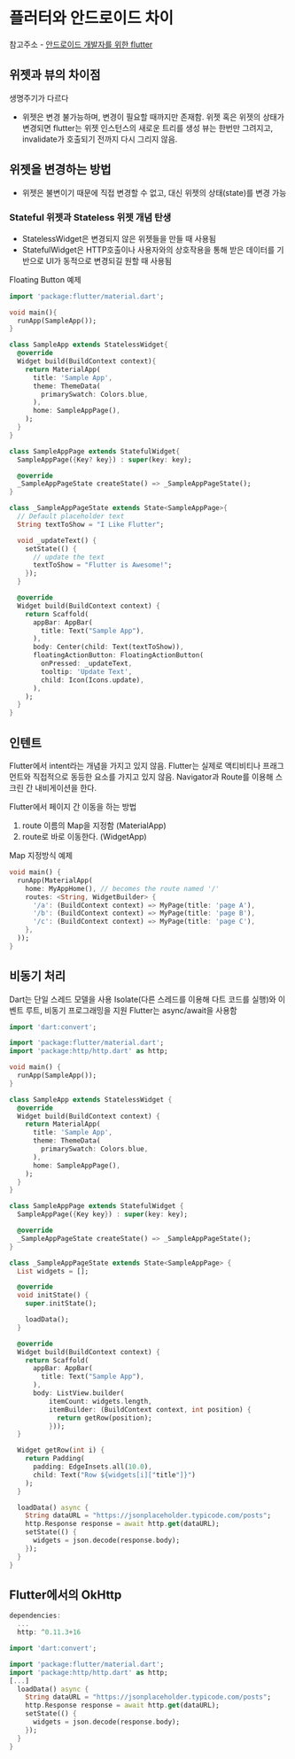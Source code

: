 # 플러터와 안드로이드 차이
참고주소 - [안드로이드 개발자를 위한 flutter](https://flutter-ko.dev/docs/get-started/flutter-for/android-devs#%EC%9C%84%EC%A0%AF%EC%9D%84-%EB%B3%80%EA%B2%BD%ED%95%98%EB%8A%94-%EB%B0%A9%EB%B2%95%EC%9D%80-%EB%AC%B4%EC%97%87%EC%9E%85%EB%8B%88%EA%B9%8C)
## 위젯과 뷰의 차이점
생명주기가 다르다<br>
- 위젯은 변경 불가능하며, 변경이 필요할 때까지만 존재함. 위젯 혹은 위젯의 상태가 변경되면 flutter는 위젯 인스턴스의 새로운 트리를 생성
 뷰는 한번만 그려지고, invalidate가 호출되기 전까지 다시 그리지 않음.

## 위젯을 변경하는 방법
- 위젯은 불변이기 때문에 직접 변경할 수 없고, 대신 위젯의 상태(state)를 변경 가능

### Stateful 위젯과 Stateless 위젯 개념 탄생
- StatelessWidget은 변경되지 않은 위젯들을 만들 때 사용됨
- StatefulWidget은 HTTP호출이나 사용자와의 상호작용을 통해 받은 데이터를 기반으로 UI가 동적으로 변경되길 원할 때 사용됨

Floating Button 예제
```dart
import 'package:flutter/material.dart';

void main(){
  runApp(SampleApp());
}

class SampleApp extends StatelessWidget{
  @override
  Widget build(BuildContext context){
    return MaterialApp(
      title: 'Sample App',
      theme: ThemeData(
        primarySwatch: Colors.blue,
      ),
      home: SampleAppPage(),
    );
  }
}

class SampleAppPage extends StatefulWidget{
  SampleAppPage({Key? key}) : super(key: key);

  @override
  _SampleAppPageState createState() => _SampleAppPageState();
}

class _SampleAppPageState extends State<SampleAppPage>{
  // Default placeholder text
  String textToShow = "I Like Flutter";

  void _updateText() {
    setState(() {
      // update the text
      textToShow = "Flutter is Awesome!";
    });
  }

  @override
  Widget build(BuildContext context) {
    return Scaffold(
      appBar: AppBar(
        title: Text("Sample App"),
      ),
      body: Center(child: Text(textToShow)),
      floatingActionButton: FloatingActionButton(
        onPressed: _updateText,
        tooltip: 'Update Text',
        child: Icon(Icons.update),
      ),
    );
  }
}
```

## 인텐트
Flutter에서 intent라는 개념을 가지고 있지 않음.
Flutter는 실제로 액티비티나 프래그먼트와 직접적으로 동등한 요소를 가지고 있지 않음.
Navigator과 Route를 이용해 스크린 간 내비게이션을 한다.

Flutter에서 페이지 간 이동을 하는 방법
1. route 이름의 Map을 지정함 (MaterialApp)
2. route로 바로 이동한다. (WidgetApp)

Map 지정방식 예제
```dart
void main() {
  runApp(MaterialApp(
    home: MyAppHome(), // becomes the route named '/'
    routes: <String, WidgetBuilder> {
      '/a': (BuildContext context) => MyPage(title: 'page A'),
      '/b': (BuildContext context) => MyPage(title: 'page B'),
      '/c': (BuildContext context) => MyPage(title: 'page C'),
    },
  ));
}
```

## 비동기 처리
Dart는 단일 스레드 모델을 사용
Isolate(다른 스레드를 이용해 다트 코드를 실행)와 이벤트 루트, 비동기 프로그래밍을 지원
Flutter는 async/await을 사용함
```dart
import 'dart:convert';

import 'package:flutter/material.dart';
import 'package:http/http.dart' as http;

void main() {
  runApp(SampleApp());
}

class SampleApp extends StatelessWidget {
  @override
  Widget build(BuildContext context) {
    return MaterialApp(
      title: 'Sample App',
      theme: ThemeData(
        primarySwatch: Colors.blue,
      ),
      home: SampleAppPage(),
    );
  }
}

class SampleAppPage extends StatefulWidget {
  SampleAppPage({Key key}) : super(key: key);

  @override
  _SampleAppPageState createState() => _SampleAppPageState();
}

class _SampleAppPageState extends State<SampleAppPage> {
  List widgets = [];

  @override
  void initState() {
    super.initState();

    loadData();
  }

  @override
  Widget build(BuildContext context) {
    return Scaffold(
      appBar: AppBar(
        title: Text("Sample App"),
      ),
      body: ListView.builder(
          itemCount: widgets.length,
          itemBuilder: (BuildContext context, int position) {
            return getRow(position);
          }));
  }

  Widget getRow(int i) {
    return Padding(
      padding: EdgeInsets.all(10.0),
      child: Text("Row ${widgets[i]["title"]}")
    );
  }

  loadData() async {
    String dataURL = "https://jsonplaceholder.typicode.com/posts";
    http.Response response = await http.get(dataURL);
    setState(() {
      widgets = json.decode(response.body);
    });
  }
}
```

## Flutter에서의 OkHttp

``` dart
dependencies:
  ...
  http: ^0.11.3+16

import 'dart:convert';

import 'package:flutter/material.dart';
import 'package:http/http.dart' as http;
[...]
  loadData() async {
    String dataURL = "https://jsonplaceholder.typicode.com/posts";
    http.Response response = await http.get(dataURL);
    setState(() {
      widgets = json.decode(response.body);
    });
  }
}
```
